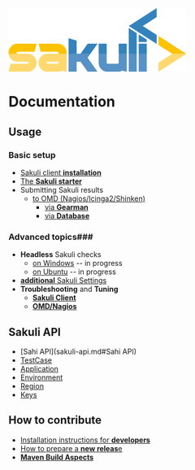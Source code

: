 ![sakuli-logo](pics/sakuli_logo_small.png) 

 

# Documentation

## Usage
### Basic setup

* [Sakuli client **installation**](installation-client.md)
* [The **Sakuli starter**](sakuli-starter.md)
* Submitting Sakuli results 
  * [to OMD (Nagios/Icinga2/Shinken)](installation-omd.md)
    * [via **Gearman**](forwarder-gearman.md)
    * [via **Database**](forwarder-database.md)

### Advanced topics###

* **Headless** Sakuli checks
  * [on Windows](headless-windows.md) -- in progress
  * [on Ubuntu](headless-ubuntu.md) -- in progress
* [**additional** Sakuli Settings](additional-settings.md)
* **Troubleshooting** and **Tuning**
  * [**Sakuli Client**](troubleshooting-tuning-sakuli-client.md) 
  * [**OMD/Nagios**](troubleshooting-omd.md) 
  
## Sakuli API

* [Sahi API](sakuli-api.md#Sahi API)
* [TestCase](sakuli-api.md#TestCase)
* [Application](sakuli-api.md#Application)
* [Environment](sakuli-api.md#Environment)
* [Region](sakuli-api.md#Region)
* [Keys](sakuli-api.md#Key)

## How to contribute

* [Installation instructions for **developers**](development/installation-developers.md)
* [How to prepare a **new releas**e](development/how-to-release.md)
* [**Maven Build Aspects**](development/maven-aspects.md)
